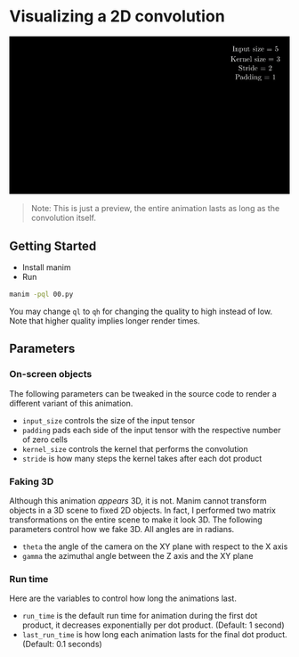 # Visualizing a 2D convolution

![A preview of the rendered animation](preview.gif)

> Note: This is just a preview, the entire animation lasts as long as the convolution itself.

## Getting Started

- Install manim
- Run  
```sh
manim -pql 00.py
```

You may change `ql` to `qh` for changing the quality to high instead of low.
Note that higher quality implies longer render times.

## Parameters

### On-screen objects

The following parameters can be tweaked in the source code to render
a different variant of this animation.

- `input_size` controls the size of the input tensor
- `padding` pads each side of the input tensor with the respective number of zero cells
- `kernel_size` controls the kernel that performs the convolution
- `stride` is how many steps the kernel takes after each dot product

### Faking 3D

Although this animation *appears* 3D, it is not. Manim cannot transform
objects in a 3D scene to fixed 2D objects. In fact, I performed two matrix
transformations on the entire scene to make it look 3D. The following parameters
control how we fake 3D. All angles are in radians.

- `theta` the angle of the camera on the XY plane with respect to the X axis
- `gamma` the azimuthal angle between the Z axis and the XY plane

### Run time

Here are the variables to control how long the animations last.

- `run_time` is the default run time for animation during the first dot product, it decreases
exponentially per dot product. (Default: 1 second)
- `last_run_time` is how long each animation lasts for the final dot product. (Default: 0.1 seconds)
